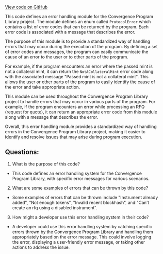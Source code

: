 [View code on GitHub](https://github.com/convergence-rfq/convergence-program-library/rfq/program/src/errors.rs)

This code defines an error handling module for the Convergence Program Library project. The module defines an enum called `ProtocolError` which contains a list of error codes that can be returned by the program. Each error code is associated with a message that describes the error. 

The purpose of this module is to provide a standardized way of handling errors that may occur during the execution of the program. By defining a set of error codes and messages, the program can easily communicate the cause of an error to the user or to other parts of the program. 

For example, if the program encounters an error where the passed mint is not a collateral mint, it can return the `NotACollateralMint` error code along with the associated message "Passed mint is not a collateral mint". This allows the user or other parts of the program to easily identify the cause of the error and take appropriate action. 

This module can be used throughout the Convergence Program Library project to handle errors that may occur in various parts of the program. For example, if the program encounters an error while processing an RFQ (request for quote), it can return an appropriate error code from this module along with a message that describes the error. 

Overall, this error handling module provides a standardized way of handling errors in the Convergence Program Library project, making it easier to identify and resolve issues that may arise during program execution.
## Questions: 
 1. What is the purpose of this code?
- This code defines an error handling system for the Convergence Program Library, with specific error messages for various scenarios.

2. What are some examples of errors that can be thrown by this code?
- Some examples of errors that can be thrown include "Instrument already added", "Not enough tokens", "Invalid recent blockhash", and "Can't create an rfq using a disabled instrument".

3. How might a developer use this error handling system in their code?
- A developer could use this error handling system by catching specific errors thrown by the Convergence Program Library and handling them appropriately based on the error message. This could involve logging the error, displaying a user-friendly error message, or taking other actions to address the issue.